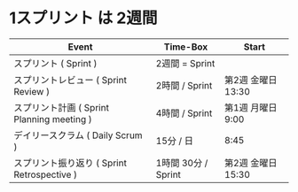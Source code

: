 # 1スプリント は 2週間

| Event | Time-Box | Start |
----|----|----
| スプリント ( Sprint )   |  2週間 = Sprint  | |
| スプリントレビュー ( Sprint Review )  | 2時間 / Sprint|  第2週 金曜日 13:30 <!--- ここを変更 ---> |
| スプリント計画 ( Sprint Planning meeting  )  | 4時間 / Sprint| 第1週 月曜日 9:00 <!--- ここを変更 ---> |
| デイリースクラム ( Daily Scrum ) | 15分 / 日| 8:45 <!--- ここを変更 ---> |
| スプリント振り返り ( Sprint Retrospective )  | 1時間 30分 / Sprint| 第2週 金曜日 15:30 <!--- ここを変更 ---> |

